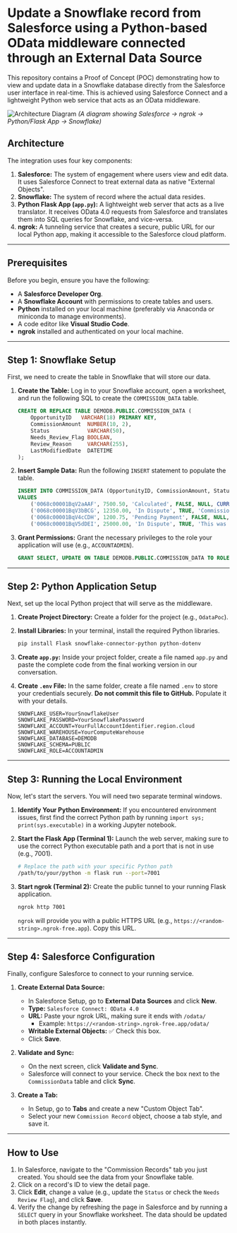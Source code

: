 # Update a Snowflake record from Salesforce using a Python-based OData middleware connected through an External Data Source

This repository contains a Proof of Concept (POC) demonstrating how to view and update data in a Snowflake database directly from the Salesforce user interface in real-time. This is achieved using Salesforce Connect and a lightweight Python web service that acts as an OData middleware.

![Architecture Diagram](https://i.imgur.com/gC5B2iA.png)
*(A diagram showing Salesforce -> ngrok -> Python/Flask App -> Snowflake)*

## Architecture
The integration uses four key components:
1.  **Salesforce:** The system of engagement where users view and edit data. It uses Salesforce Connect to treat external data as native "External Objects".
2.  **Snowflake:** The system of record where the actual data resides.
3.  **Python Flask App (`app.py`):** A lightweight web server that acts as a live translator. It receives OData 4.0 requests from Salesforce and translates them into SQL queries for Snowflake, and vice-versa.
4.  **ngrok:** A tunneling service that creates a secure, public URL for our local Python app, making it accessible to the Salesforce cloud platform.

---

## Prerequisites
Before you begin, ensure you have the following:
* A **Salesforce Developer Org**.
* A **Snowflake Account** with permissions to create tables and users.
* **Python** installed on your local machine (preferably via Anaconda or miniconda to manage environments).
* A code editor like **Visual Studio Code**.
* **ngrok** installed and authenticated on your local machine.

---

## Step 1: Snowflake Setup

First, we need to create the table in Snowflake that will store our data.

1.  **Create the Table:** Log in to your Snowflake account, open a worksheet, and run the following SQL to create the `COMMISSION_DATA` table.
    ```sql
    CREATE OR REPLACE TABLE DEMODB.PUBLIC.COMMISSION_DATA (
        OpportunityID   VARCHAR(18) PRIMARY KEY,
        CommissionAmount  NUMBER(10, 2),
        Status            VARCHAR(50),
        Needs_Review_Flag BOOLEAN,
        Review_Reason     VARCHAR(255),
        LastModifiedDate  DATETIME
    );
    ```

2.  **Insert Sample Data:** Run the following `INSERT` statement to populate the table.
    ```sql
    INSERT INTO COMMISSION_DATA (OpportunityID, CommissionAmount, Status, Needs_Review_Flag, Review_Reason, LastModifiedDate)
    VALUES
        ('0068c00001BqV2aAAF', 7500.50, 'Calculated', FALSE, NULL, CURRENT_TIMESTAMP()),
        ('0068c00001BqV3bBCG', 12350.00, 'In Dispute', TRUE, 'Commission percentage seems incorrect.', CURRENT_TIMESTAMP()),
        ('0068c00001BqV4cCDH', 1200.75, 'Pending Payment', FALSE, NULL, CURRENT_TIMESTAMP()),
        ('0068c00001BqV5dDEI', 25000.00, 'In Dispute', TRUE, 'This was a multi-year deal.', CURRENT_TIMESTAMP());
    ```

3.  **Grant Permissions:** Grant the necessary privileges to the role your application will use (e.g., `ACCOUNTADMIN`).
    ```sql
    GRANT SELECT, UPDATE ON TABLE DEMODB.PUBLIC.COMMISSION_DATA TO ROLE ACCOUNTADMIN;
    ```

---

## Step 2: Python Application Setup

Next, set up the local Python project that will serve as the middleware.

1.  **Create Project Directory:** Create a folder for the project (e.g., `OdataPoc`).

2.  **Install Libraries:** In your terminal, install the required Python libraries.
    ```bash
    pip install Flask snowflake-connector-python python-dotenv
    ```

3.  **Create `app.py`:** Inside your project folder, create a file named `app.py` and paste the complete code from the final working version in our conversation.

4.  **Create `.env` File:** In the same folder, create a file named `.env` to store your credentials securely. **Do not commit this file to GitHub.** Populate it with your details.
    ```
    SNOWFLAKE_USER=YourSnowflakeUser
    SNOWFLAKE_PASSWORD=YourSnowflakePassword
    SNOWFLAKE_ACCOUNT=YourFullAccountIdentifier.region.cloud
    SNOWFLAKE_WAREHOUSE=YourComputeWarehouse
    SNOWFLAKE_DATABASE=DEMODB
    SNOWFLAKE_SCHEMA=PUBLIC
    SNOWFLAKE_ROLE=ACCOUNTADMIN
    ```

---

## Step 3: Running the Local Environment

Now, let's start the servers. You will need two separate terminal windows.

1.  **Identify Your Python Environment:** If you encountered environment issues, first find the correct Python path by running `import sys; print(sys.executable)` in a working Jupyter notebook.

2.  **Start the Flask App (Terminal 1):** Launch the web server, making sure to use the correct Python executable path and a port that is not in use (e.g., 7001).
    ```bash
    # Replace the path with your specific Python path
    /path/to/your/python -m flask run --port=7001
    ```

3.  **Start ngrok (Terminal 2):** Create the public tunnel to your running Flask application.
    ```bash
    ngrok http 7001
    ```
    `ngrok` will provide you with a public HTTPS URL (e.g., `https://<random-string>.ngrok-free.app`). Copy this URL.

---

## Step 4: Salesforce Configuration

Finally, configure Salesforce to connect to your running service.

1.  **Create External Data Source:**
    * In Salesforce Setup, go to **External Data Sources** and click **New**.
    * **Type:** `Salesforce Connect: OData 4.0`
    * **URL:** Paste your ngrok URL, making sure it ends with `/odata/`
        * Example: `https://<random-string>.ngrok-free.app/odata/`
    * **Writable External Objects:** ✅ Check this box.
    * Click **Save**.

2.  **Validate and Sync:**
    * On the next screen, click **Validate and Sync**.
    * Salesforce will connect to your service. Check the box next to the `CommissionData` table and click **Sync**.

3.  **Create a Tab:**
    * In Setup, go to **Tabs** and create a new "Custom Object Tab".
    * Select your new `Commission Record` object, choose a tab style, and save it.

---

## How to Use
1.  In Salesforce, navigate to the "Commission Records" tab you just created. You should see the data from your Snowflake table.
2.  Click on a record's ID to view the detail page.
3.  Click **Edit**, change a value (e.g., update the `Status` or check the `Needs Review Flag`), and click **Save**.
4.  Verify the change by refreshing the page in Salesforce and by running a `SELECT` query in your Snowflake worksheet. The data should be updated in both places instantly.
